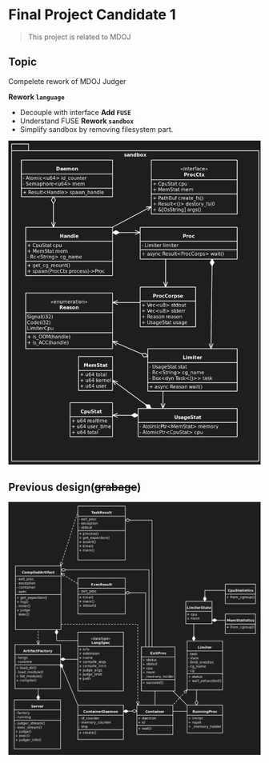 # Final Project Candidate 1

> This project is related to MDOJ

## Topic

Compelete rework of MDOJ Judger

**Rework `language`**
- Decouple with interface
**Add `FUSE`**
- Understand FUSE
**Rework `sandbox`**
- Simplify sandbox by removing filesystem part.

![sandbox design](./images/20240408165753.png)

## Previous design(~~grabage~~)
![](./images/20240408150553.png)
